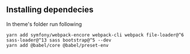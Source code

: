 ## Installing dependecies
In theme's folder run following 
```
yarn add symfony/webpack-encore webpack-cli webpack file-loader@^6  sass-loader@^13 sass bootstrap@^5 --dev
yarn add @babel/core @babel/preset-env 
```
